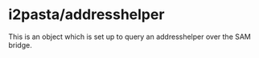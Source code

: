 i2pasta/addresshelper
=====================

This is an object which is set up to query an addresshelper over the SAM bridge.
